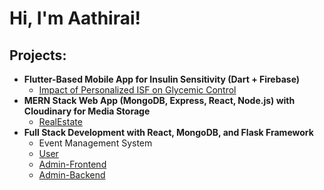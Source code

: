 <h1>Hi, I'm Aathirai! </h1>

<h2>Projects:</h2>

- <b>Flutter-Based Mobile App for Insulin Sensitivity (Dart + Firebase)</b>
  - [Impact of Personalized ISF on Glycemic Control](https://github.com/AathiraiVasudevan/InsulinSensitivityFactor)
- <b>MERN Stack Web App (MongoDB, Express, React, Node.js) with Cloudinary for Media Storage</b>
  - [RealEstate](https://github.com/AathiraiVasudevan/RealEstate)
- <b>Full Stack Development with React, MongoDB, and Flask Framework</b>
  - Event Management System
  - [User](https://github.com/Elamathimuthusamy22/event)
  - [Admin-Frontend](https://github.com/Elamathimuthusamy22/event_admin_frontend)
  - [Admin-Backend](https://github.com/Elamathimuthusamy22/event_admin_backend) 




